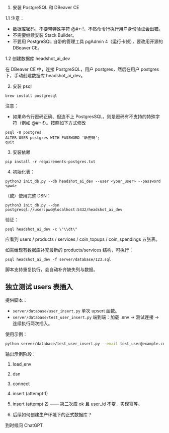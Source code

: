 
1. 安装 PostgreSQL 和 DBeaver CE

1.1 注意：
- 数据库密码，不要带特殊字符 @#+:!，不然命令行执行用户身份验证会出错。
- 不需要继续安装 Stack Builder。
- 不要用 PostgreSQL 自带的管理工具 pgAdmin 4（运行卡顿），要改用开源的 DBeaver CE。

1.2 创建数据库 headshot_ai_dev

在 DBeaver CE 中，连接 PostgreSQL，用户 postgres，然后在用户 postgres 下，手动创建数据库 headshot_ai_dev。


2. 安装 psql 

```
brew install postgresql
```

注意：
- 如果命令行密码正确、但连不上 PostgresSQL，则是密码有不支持的特殊字符（例如 @#+:!）。按照如下方式修改
```
psql -U postgres
ALTER USER postgres WITH PASSWORD '新密码';
quit
```


3.	安装依赖
```
pip install -r requirements-postgres.txt
```

4.	初始化表：
```
python3 init_db.py --db headshot_ai_dev --user <your_user> --password <pwd>
```
（或）使用完整 DSN：
```
python3 init_db.py --dsn postgresql://user:pwd@localhost:5432/headshot_ai_dev
```

验证：
```
psql headshot_ai_dev -c \"\\dt\"
```

应看到 users / products / services / coin_topups / coin_spendings 五张表。

如需给现有数据库补充最新的 products/services 结构，可执行：
```
psql headshot_ai_dev -f server/database/123.sql
```
脚本支持重复执行，会自动补齐缺失列与数据。

## 独立测试 users 表插入

提供脚本：
* `server/database/user_insert.py` 单次 upsert 函数。
* `server/database/test_user_insert.py` 端到端：加载 .env -> 测试连接 -> 连续执行两次插入。

使用示例：
```bash
python server/database/test_user_insert.py --email test_user@example.com --sub 1234567890abcdef --name Hello --picture https://ex.com/p.png
```

输出示例阶段：
1. load_env
2. dsn
3. connect
4. insert (attempt 1)
5. insert (attempt 2) —— 第二次应 ok 且 user_id 不变，实现幂等。


5. 后续如何创建生产环境下的正式数据库？

到时候问 ChatGPT


